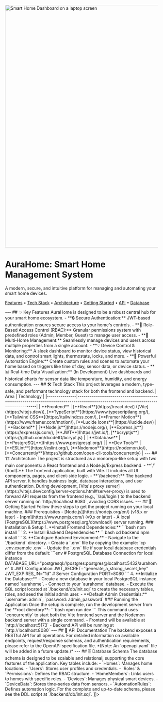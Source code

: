 <![CDATA[
<div align="center">
  <img src="https://images.pexels.com/photos/39284/macbook-apple-imac-computer-39284.jpeg?auto=compress&cs=tinysrgb&w=1260&h=750&dpr=2" alt="Smart Home Dashboard on a laptop screen" width="800" />
  <h1><b>AuraHome: Smart Home Management System</b></h1>
  <p>A modern, secure, and intuitive platform for managing and automating your smart home devices.</p>
  <p>
    <a href="#-key-features">Features</a> •
    <a href="#-tech-stack">Tech Stack</a> •
    <a href="#-architecture">Architecture</a> •
    <a href="#-getting-started">Getting Started</a> •
    <a href="#-api-documentation">API</a> •
    <a href="#-database-schema">Database</a>
  </p>
</div>

---

## ✨ Key Features

AuraHome is designed to be a robust central hub for your smart home ecosystem.

- **🔒 Secure Authentication:** JWT-based authentication ensures secure access to your home's controls.
- **👤 Role-Based Access Control (RBAC):** Granular permissions system with predefined roles (Admin, Member, Guest) to manage user access.
- **🏡 Multi-Home Management:** Seamlessly manage devices and users across multiple properties from a single account.
- **💡 Device Control & Monitoring:** A sleek dashboard to monitor device status, view historical data, and control smart lights, thermostats, locks, and more.
- **🤖 Powerful Automation Engine:** Create custom rules and scenes to automate your home based on triggers like time of day, sensor data, or device status.
- **📊 Real-time Data Visualization:** (In Development) Live dashboards and historical charts for sensor data like temperature, humidity, and energy consumption.

---

## 🛠️ Tech Stack

This project leverages a modern, type-safe, and performant technology stack for both the frontend and backend.

| Area          | Technology                                                                                                                            |
|---------------|---------------------------------------------------------------------------------------------------------------------------------------|
| **Frontend**  | [**React**](https://react.dev/) ([Vite](https://vitejs.dev/)), [**TypeScript**](https://www.typescriptlang.org/), [**Tailwind CSS**](https://tailwindcss.com/), [**Framer Motion**](https://www.framer.com/motion/), [**Lucide Icons**](https://lucide.dev/) |
| **Backend**   | [**Node.js**](https://nodejs.org/), [**Express.js**](https://expressjs.com/), [**JWT**](https://jwt.io/), [**bcryptjs**](https://github.com/dcodeIO/bcrypt.js)                                                              |
| **Database**  | [**PostgreSQL**](https://www.postgresql.org/)                                                                                                       |
| **Dev Tools** | [**ESLint**](https://eslint.org/), [**Nodemon**](https://nodemon.io/), [**Concurrently**](https://github.com/open-cli-tools/concurrently)                                                                                             |

---

## 🏗️ Architecture

The project is structured as a monorepo-like setup with two main components: a React frontend and a Node.js/Express backend.

- **`/` (Root):** The frontend application, built with Vite. It includes all UI components, pages, and client-side logic.
- **`/backend`:** The backend API server. It handles business logic, database interactions, and user authentication.

During development, [Vite's proxy server](https://vitejs.dev/config/server-options.html#server-proxy) is used to forward API requests from the frontend (e.g., `/api/login`) to the backend server running on `http://localhost:8080`, avoiding CORS issues.

---

## 🚀 Getting Started

Follow these steps to get the project running on your local machine.

### Prerequisites

- [Node.js](https://nodejs.org/en/) (v18.x or later)
- [npm](https://www.npmjs.com/) (v9.x or later)
- A local [PostgreSQL](https://www.postgresql.org/download/) server running.

### Installation & Setup

1.  **Install Frontend Dependencies:**
    ```bash
    npm install
    ```

2.  **Install Backend Dependencies:**
    ```bash
    cd backend
    npm install
    ```

3.  **Configure Backend Environment:**
    - Navigate to the `/backend` directory.
    - Create a `.env` file by copying the example: `cp .env.example .env`
    - Update the `.env` file if your local database credentials differ from the default:
      ```env
      # PostgreSQL Database Connection for local instance
      DATABASE_URL="postgresql://postgres:postgres@localhost:5432/aurahome"

      # JWT Configuration
      JWT_SECRET="generate_a_strong_secret_key"
      JWT_EXPIRES_IN="1d"

      # Server Configuration
      PORT=8080
      ```

4.  **Initialize the Database:**
    - Create a new database in your local PostgreSQL instance named `aurahome`.
    - Connect to your `aurahome` database.
    - Execute the SQL script located at `/backend/db/init.sql` to create the necessary tables, roles, and seed the initial admin user.
    - **Default Admin Credentials:** `username: admin`, `password: admin_password`

### Running the Application

Once the setup is complete, run the development server from the **root directory**:

```bash
npm run dev
```

This command uses `concurrently` to start both the Vite frontend server and the Nodemon backend server with a single command.

- Frontend will be available at `http://localhost:5173`
- Backend API will be running at `http://localhost:8080`

---

## 📄 API Documentation

The backend exposes a RESTful API for all operations. For detailed information on available endpoints, request/response schemas, and authentication requirements, please refer to the OpenAPI specification file.

*(Note: An `openapi.yaml` file will be added in a future update.)*

---

## 🗄️ Database Schema

The database schema is designed to be scalable and relational, supporting the core features of the application. Key tables include:

- `Homes`: Manages home locations.
- `Users`: Stores user profiles and credentials.
- `Roles` & `Permissions`: Defines the RBAC structure.
- `HomeMembers`: Links users to homes with specific roles.
- `Devices`: Manages physical smart devices.
- `DeviceData`: Stores time-series data from sensors.
- `AutomationRules`: Defines automation logic.

For the complete and up-to-date schema, please see the DDL script at `/backend/db/init.sql`.
]]>
